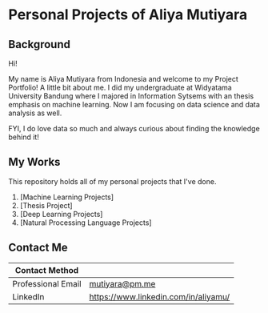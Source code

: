 # Personal Projects of Aliya Mutiyara

## Background

Hi! 

My name is Aliya Mutiyara from Indonesia and welcome to my Project Portfolio! A little bit about me. I did my undergraduate at Widyatama University Bandung where I majored in Information Sytsems with an thesis emphasis on machine learning. Now I am focusing on data science and data analysis as well. 

FYI, I do love data so much and always curious about finding the knowledge behind it!

## My Works

This repository holds all of my personal projects that I've done.

1. [Machine Learning Projects]
2. [Thesis Project]
3. [Deep Learning Projects]
4. [Natural Processing Language Projects] 

## Contact Me

| Contact Method |  |
| --- | --- |
| Professional Email | mutiyara@pm.me |
| LinkedIn | https://www.linkedin.com/in/aliyamu/ |
